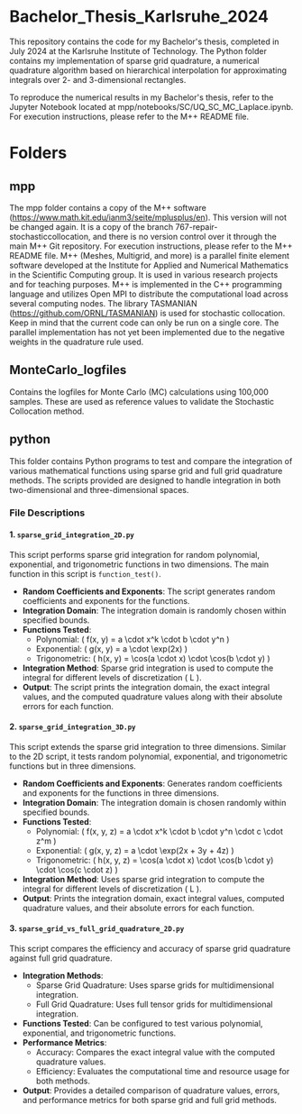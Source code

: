 # Bachelor_Thesis_Karlsruhe_2024
This repository contains the code for my Bachelor's thesis, completed in July 2024 at the Karlsruhe Institute of Technology. The Python folder contains my implementation of sparse grid quadrature, a numerical quadrature algorithm based on hierarchical interpolation for approximating integrals over 2- and 3-dimensional rectangles. 

To reproduce the numerical results in my Bachelor's thesis, refer to the Jupyter Notebook located at mpp/notebooks/SC/UQ_SC_MC_Laplace.ipynb. For execution instructions, please refer to the M++ README file.


# Folders
## mpp
The mpp folder contains a copy of the M++ software (https://www.math.kit.edu/ianm3/seite/mplusplus/en). This version will not be changed again. It is a copy of the branch 767-repair-stochasticcollocation, and there is no version control over it through the main M++ Git repository.
For execution instructions, please refer to the M++ README file.
M++ (Meshes, Multigrid, and more) is a parallel finite element software developed at the Institute for Applied and Numerical Mathematics in the Scientific Computing group. It is used in various research projects and for teaching purposes. M++ is implemented in the C++ programming language and utilizes Open MPI to distribute the computational load across several computing nodes. The library TASMANIAN (https://github.com/ORNL/TASMANIAN) is used for stochastic collocation.
Keep in mind that the current code can only be run on a single core. The parallel implementation has not yet been implemented due to the negative weights in the quadrature rule used.

## MonteCarlo_logfiles
Contains the logfiles for Monte Carlo (MC) calculations using 100,000 samples. These are used as reference values to validate the Stochastic Collocation method.

## python

This folder contains Python programs to test and compare the integration of various mathematical functions using sparse grid and full grid quadrature methods. The scripts provided are designed to handle integration in both two-dimensional and three-dimensional spaces.

### File Descriptions

#### 1. `sparse_grid_integration_2D.py`

This script performs sparse grid integration for random polynomial, exponential, and trigonometric functions in two dimensions. The main function in this script is `function_test()`.

- **Random Coefficients and Exponents**: The script generates random coefficients and exponents for the functions.
- **Integration Domain**: The integration domain is randomly chosen within specified bounds.
- **Functions Tested**:
  - Polynomial: \( f(x, y) = a \cdot x^k \cdot b \cdot y^n \)
  - Exponential: \( g(x, y) = a \cdot \exp(2x) \)
  - Trigonometric: \( h(x, y) = \cos(a \cdot x) \cdot \cos(b \cdot y) \)
- **Integration Method**: Sparse grid integration is used to compute the integral for different levels of discretization \( L \).
- **Output**: The script prints the integration domain, the exact integral values, and the computed quadrature values along with their absolute errors for each function.

#### 2. `sparse_grid_integration_3D.py`

This script extends the sparse grid integration to three dimensions. Similar to the 2D script, it tests random polynomial, exponential, and trigonometric functions but in three dimensions.

- **Random Coefficients and Exponents**: Generates random coefficients and exponents for the functions in three dimensions.
- **Integration Domain**: The integration domain is chosen randomly within specified bounds.
- **Functions Tested**:
  - Polynomial: \( f(x, y, z) = a \cdot x^k \cdot b \cdot y^n \cdot c \cdot z^m \)
  - Exponential: \( g(x, y, z) = a \cdot \exp(2x + 3y + 4z) \)
  - Trigonometric: \( h(x, y, z) = \cos(a \cdot x) \cdot \cos(b \cdot y) \cdot \cos(c \cdot z) \)
- **Integration Method**: Uses sparse grid integration to compute the integral for different levels of discretization \( L \).
- **Output**: Prints the integration domain, exact integral values, computed quadrature values, and their absolute errors for each function.

#### 3. `sparse_grid_vs_full_grid_quadrature_2D.py`

This script compares the efficiency and accuracy of sparse grid quadrature against full grid quadrature.

- **Integration Methods**:
  - Sparse Grid Quadrature: Uses sparse grids for multidimensional integration.
  - Full Grid Quadrature: Uses full tensor grids for multidimensional integration.
- **Functions Tested**: Can be configured to test various polynomial, exponential, and trigonometric functions.
- **Performance Metrics**:
  - Accuracy: Compares the exact integral value with the computed quadrature values.
  - Efficiency: Evaluates the computational time and resource usage for both methods.
- **Output**: Provides a detailed comparison of quadrature values, errors, and performance metrics for both sparse grid and full grid methods.
